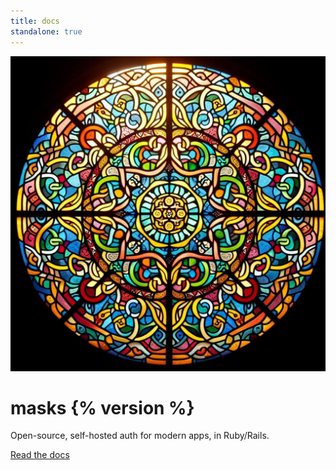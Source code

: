 ```yaml
---
title: docs
standalone: true
---
```


<div class="w-full h-full bg-black max-h-[200px] md:max-h-[420px] rounded overflow-hidden">
  <img src="static/masks.jpg" class="object-cover md:object-none object-top h-full w-full" />
</div>

<div class="hero rounded">
  <div class="hero-content text-center">
    <div class="max-w-md">
      <h1 class="text-5xl font-bold text-white">masks <span class="text-2xl text-base-content font-normal font-mono">{% version %}</span></h1>
      <p class="py-6">Open-source, self-hosted auth for modern apps, in Ruby/Rails.</p>
      <div class="flex items-center justify-center">
        <a href="/docs" class="btn btn-primary">Read the docs</a>
        <!-- <div class="divider">or</div>
        <a href="/docs" class="underline">try a demo</a> -->
      </div>
    </div>
  </div>
</div>
